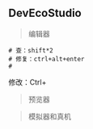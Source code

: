 ## DevEcoStudio

> 编辑器

```shell
# 查：shift*2
# 修复：ctrl+alt+enter
# 
```



修改：Ctrl+

> 预览器

> 模拟器和真机